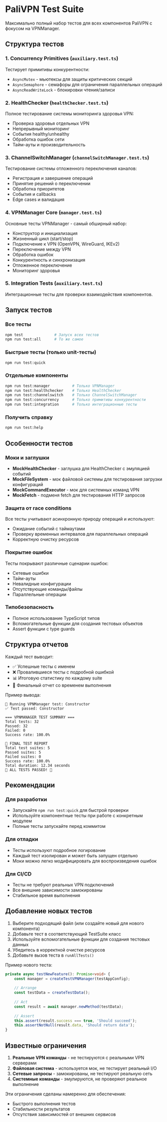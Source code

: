 # PaliVPN Test Suite

Максимально полный набор тестов для всех компонентов PaliVPN с фокусом на VPNManager.

## Структура тестов

### 1. Concurrency Primitives (`auxiliary.test.ts`)
Тестирует примитивы конкурентности:
- `AsyncMutex` - мьютексы для защиты критических секций
- `AsyncSemaphore` - семафоры для ограничения параллельных операций
- `AsyncReadWriteLock` - блокировки чтения/записи

### 2. HealthChecker (`healthChecker.test.ts`)
Полное тестирование системы мониторинга здоровья VPN:
- Проверка здоровья отдельных VPN
- Непрерывный мониторинг
- События healthy/unhealthy
- Обработка ошибок сети
- Тайм-ауты и производительность

### 3. ChannelSwitchManager (`channelSwitchManager.test.ts`)
Тестирование системы отложенного переключения каналов:
- Регистрация и завершение операций
- Принятие решений о переключении
- Обработка приоритетов
- События и callbacks
- Edge cases и валидация

### 4. VPNManager Core (`manager.test.ts`)
Основные тесты VPNManager - самый обширный набор:
- Конструктор и инициализация
- Жизненный цикл (start/stop)
- Подключение к VPN (OpenVPN, WireGuard, IKEv2)
- Переключение между VPN
- Обработка ошибок
- Конкурентность и синхронизация
- Отложенное переключение
- Мониторинг здоровья

### 5. Integration Tests (`auxiliary.test.ts`)
Интеграционные тесты для проверки взаимодействия компонентов.

## Запуск тестов

### Все тесты
```bash
npm test              # Запуск всех тестов
npm run test:all      # То же самое
```

### Быстрые тесты (только unit-тесты)
```bash
npm run test:quick
```

### Отдельные компоненты
```bash
npm run test:manager          # Только VPNManager
npm run test:healthchecker    # Только HealthChecker
npm run test:channelswitch    # Только ChannelSwitchManager
npm run test:concurrency      # Только примитивы конкурентности
npm run test:integration      # Только интеграционные тесты
```

### Получить справку
```bash
npm run test:help
```

## Особенности тестов

### Моки и заглушки
- **MockHealthChecker** - заглушка для HealthChecker с эмуляцией событий
- **MockFileSystem** - мок файловой системы для тестирования загрузки конфигураций
- **MockCommandExecutor** - мок для системных команд VPN
- **MockFetch** - подменя fetch для тестирования HTTP запросов

### Защита от race conditions
Все тесты учитывают асинхронную природу операций и используют:
- Ожидание событий с таймаутами
- Проверку временных интервалов для параллельных операций
- Корректную очистку ресурсов

### Покрытие ошибок
Тесты покрывают различные сценарии ошибок:
- Сетевые ошибки
- Тайм-ауты
- Невалидные конфигурации
- Отсутствующие команды/файлы
- Параллельные операции

### Типобезопасность
- Полное использование TypeScript типов
- Вспомогательные функции для создания тестовых объектов
- Assert функции с type guards

## Структура отчетов

Каждый тест выводит:
- ✅ Успешные тесты с именем
- ❌ Провалившиеся тесты с подробной ошибкой
- 📊 Итоговую статистику по каждому suite
- 🎯 Финальный отчет со временем выполнения

Пример вывода:
```
🧪 Running VPNManager test: Constructor
✅ Test passed: Constructor

=== VPNMANAGER TEST SUMMARY ===
Total tests: 32
Passed: 32
Failed: 0
Success rate: 100.0%

🎯 FINAL TEST REPORT
Total test suites: 5
Passed suites: 5
Failed suites: 0
Success rate: 100.0%
Total duration: 12.34 seconds
🎉 ALL TESTS PASSED! 🎉
```

## Рекомендации

### Для разработки
- Запускайте `npm run test:quick` для быстрой проверки
- Используйте компонентные тесты при работе с конкретным модулем
- Полные тесты запускайте перед коммитом

### Для отладки
- Тесты используют подробное логирование
- Каждый тест изолирован и может быть запущен отдельно
- Моки можно легко модифицировать для воспроизведения ошибок

### Для CI/CD
- Тесты не требуют реальных VPN подключений
- Все внешние зависимости замокированы
- Стабильное время выполнения

## Добавление новых тестов

1. Выберите подходящий файл (или создайте новый для нового компонента)
2. Добавьте тест в соответствующий TestSuite класс
3. Используйте вспомогательные функции для создания тестовых данных
4. Убедитесь в корректной очистке ресурсов
5. Добавьте вызов теста в `runAllTests()`

Пример нового теста:
```typescript
private async testNewFeature(): Promise<void> {
    const manager = createTestVPNManager(testAppConfig);
    
    // Arrange
    const testData = createTestData();
    
    // Act
    const result = await manager.newMethod(testData);
    
    // Assert
    this.assert(result.success === true, 'Should succeed');
    this.assertNotNull(result.data, 'Should return data');
}
```

## Известные ограничения

1. **Реальные VPN команды** - не тестируются с реальными VPN серверами
2. **Файловая система** - используется мок, не тестирует реальный I/O
3. **Сетевые запросы** - замокированы, не тестируют реальную сеть
4. **Системные команды** - эмулируются, не проверяют реальное выполнение

Эти ограничения сделаны намеренно для обеспечения:
- Быстрого выполнения тестов
- Стабильности результатов
- Отсутствия зависимостей от внешних сервисов

